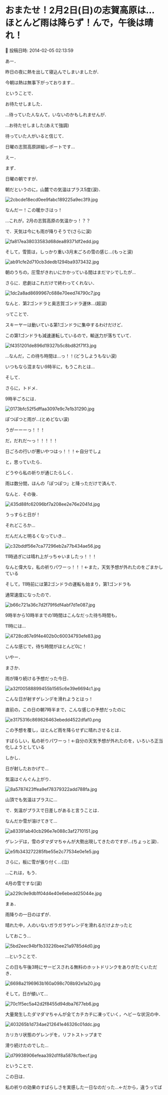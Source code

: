# おまたせ！2月2日(日)の志賀高原は…ほとんど雨は降らず！んで，午後は晴れ！

📅 投稿日時: 2014-02-05 02:13:59

あー．


昨日の夜に熱を出して寝込んでしまいましたが．


今朝は熱は無事下がっております…





ということで．


お待たせしました．





…待っていた人なんて，いないのかもしれませんが．


…お待たせしました(あえて強調)





待っていた人がいると信じて．


日曜の志賀高原詳細レポートです…





えー．


まず．


日曜の朝ですが．


朝だというのに，山麓での気温はプラス5度(涙)．




![2cbcde18ecd0ee9fabc189225a9ec3f9.jpg](images/2cbcde18ecd0ee9fabc189225a9ec3f9.jpg)




なんだー！この暖かさはっ！


…これが，2月の志賀高原の気温かっ！？？





で．天気は今にも雨が降りそうで(さらに涙)




![fa817ea38033583d68dea89371df2edd.jpg](images/fa817ea38033583d68dea89371df2edd.jpg)




そして，雪質は，しっかり重い3月末ごろの雪の感じ…(もっと涙)




![ab91cfe2d710cb3dedb1294ba9373432.jpg](images/ab91cfe2d710cb3dedb1294ba9373432.jpg)




朝のうちの，圧雪がきれいにかかっている間はまだマシでしたが…





さらに．悲劇はこれだけで終わってくれない．




![1dc2a8ad8699967c688e70eed74790c7.jpg](images/1dc2a8ad8699967c688e70eed74790c7.jpg)




なんと．第2ゴンドラと奥志賀ゴンドラ運休…(超涙)





ってことで．


スキーヤーは動いている第1ゴンドラに集中するわけだけど．


この第1ゴンドラも減速運転しているので，輸送力が落ちていて．




![f4351201de896d19327b5c8bd82f71f3.jpg](images/f4351201de896d19327b5c8bd82f71f3.jpg)




…なんだ，この待ち時間は…っ！！(どうしようもない涙)


いつもなら混まない9時半に，もうこれとは…





そして．


さらに，トドメ．


9時半ごろには．




![0173bfc52f5dffaa3097e9c7e1b31290.jpg](images/0173bfc52f5dffaa3097e9c7e1b31290.jpg)




ぽつぽつと雨が…(とめどない涙)





うがーーーっ！！！


だ，だれだ～っ！！！！！


日ごろの行いが悪いやつはっ！！！←自分でしょ





と，思っていたら．


どうやら私の祈りが通じたらしく．


雨は数分間，ほんの「ぽつぽつ」と降っただけで済んで．





なんと．その後．




![435d88fc62096bf7a208ee2e76e2041d.jpg](images/435d88fc62096bf7a208ee2e76e2041d.jpg)




うっすらと日が！





それどころか…


だんだんと明るくなっていき…




![c32bddf56e7ca77296eb2a77b434ae56.jpg](images/c32bddf56e7ca77296eb2a77b434ae56.jpg)




11時過ぎには晴れ上がっちゃいましたっ！！！





なんと偉大な，私の祈りパワーっ！！！←また，天気予想が外れたのをごまかしている





そして，11時前には第2ゴンドラの運転も始まり，第1ゴンドラも


通常速度になったので．




![b66c721a36c7d2f79f6df4abf7d1e087.jpg](images/b66c721a36c7d2f79f6df4abf7d1e087.jpg)




9時半から10時半までの1時間はこんなだった待ち時間も，


11時には…




![4728cd67e9f4e402b0c60034793efe83.jpg](images/4728cd67e9f4e402b0c60034793efe83.jpg)




こんな感じで，待ち時間がほとんど0に！





いやー．


まさか．


雨が降り続ける予想だった今日．




![a32f00588899455b1565c6e39e6694c1.jpg](images/a32f00588899455b1565c6e39e6694c1.jpg)




こんな日が射すゲレンデを滑れようとはっ！





直前の，この日の朝7時半まで，こんな感じの予想だったのに




![e3175316c869826463ebedd4522dfaf0.png](images/e3175316c869826463ebedd4522dfaf0.png)




この予想を覆し，ほとんど雨を降らせずに晴れさせるとは．


すばらしい，私の祈りパワーっ！←自分の天気予想が外れたのを，いろいろ正当化しようとしている





しかし．


日が射したおかげで…


気温はぐんぐん上がり．




![8a5787423ffea9ef78379322add788fa.jpg](images/8a5787423ffea9ef78379322add788fa.jpg)




山頂でも気温はプラスに…





で．気温がプラスで日差しがあると言うことは．


なんだか雪が溶けてきて…




![a83391ab40cb296e7e088c3af2710151.jpg](images/a83391ab40cb296e7e088c3af2710151.jpg)




ゲレンデは，雪のダマダマちゃんが大勢出現してきたのですが…(ちょっと涙)．




![e5fb343272285fbe55e2c77534e0e1e5.jpg](images/e5fb343272285fbe55e2c77534e0e1e5.jpg)




さらに，板に雪が張り付く…(泣)





…これは，もう．


4月の雪ですな(涙)




![a229c9e9db1f04d4e40e6ebedd25044e.jpg](images/a229c9e9db1f04d4e40e6ebedd25044e.jpg)







まぁ．


雨降りの一日のはずが．


晴れた中，人のいないガラガラゲレンデを滑れるだけよかったと


しておこう…




![5bd2eec94bf1b33226bee21a9785d4d0.jpg](images/5bd2eec94bf1b33226bee21a9785d4d0.jpg)







…ということで．


この日も午後3時にサービスされる無料のホットドリンクをありがたくいただき．




![6698a2196963b160a098c708b92e1a20.jpg](images/6698a2196963b160a098c708b92e1a20.jpg)




そして，日が傾いて…




![70c1f5ec5a42d2f8455d94dba7677eb6.jpg](images/70c1f5ec5a42d2f8455d94dba7677eb6.jpg)




大量発生したダマダマちゃんが全てカチカチに凍っていく，ヘビーな状況の中．




![403265b1d734ae212641e46326c01ddc.jpg](images/403265b1d734ae212641e46326c01ddc.jpg)




カリカリ状態のゲレンデを，リフトストップまで


滑り続けたのでした…




![d79938906efeaa392d1f8a5878cfbecf.jpg](images/d79938906efeaa392d1f8a5878cfbecf.jpg)







ということで．


この日は．


私の祈りの効果のすばらしさを実感した一日なのだった…←だから，違うってば
